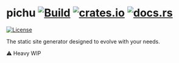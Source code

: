 # pichu [![Build](https://github.com/bahlo/pichu/workflows/Build/badge.svg)](https://github.com/bahlo/pichu/actions?query=workflow%3ABuild) [![crates.io](https://img.shields.io/crates/v/pichu.svg)](https://crates.io/crates/pichu) [![docs.rs](https://docs.rs/pichu/badge.svg)](https://docs.rs/pichu/)
[![License](https://img.shields.io/crates/l/pichu)](LICENSE-APACHE)

The static site generator designed to evolve with your needs.

:warning: Heavy WIP
